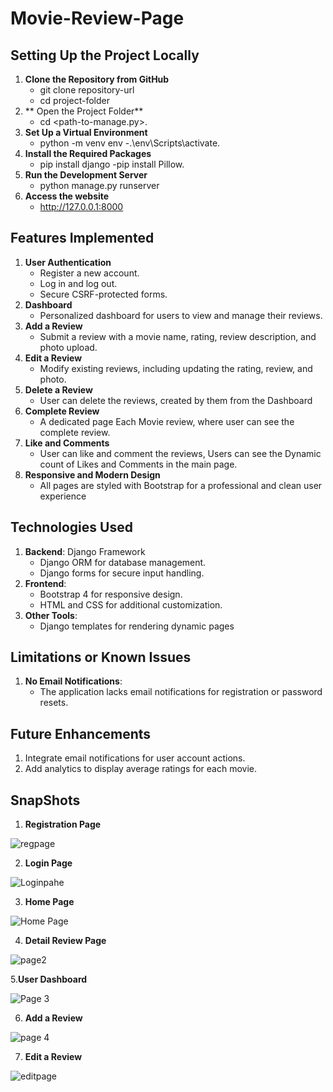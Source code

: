 # Movie-Review-Page


## **Setting Up the Project Locally**
1. **Clone the Repository from GitHub**
    - git clone repository-url
    - cd project-folder
2. ** Open the Project Folder**
    - cd <path-to-manage.py>.
3. **Set Up a Virtual Environment**
    - python -m venv env
    -.\env\Scripts\activate.
4. **Install the Required Packages**
    - pip install django
    -pip install Pillow.
5. **Run the Development Server**
    - python manage.py runserver
6. **Access the website**
    - http://127.0.0.1:8000

## **Features Implemented**

1. **User Authentication**
    - Register a new account.
    - Log in and log out.
    - Secure CSRF-protected forms.
2. **Dashboard**
    - Personalized dashboard for users to view and manage their reviews.
3. **Add a Review**
    - Submit a review with a movie name, rating, review description, and photo upload.
4. **Edit a Review**
    - Modify existing reviews, including updating the rating, review, and photo.
5. **Delete a Review**
    - User can delete the reviews, created by them from the Dashboard
6. **Complete Review**
    - A dedicated page Each Movie review, where user can see the complete review.
7. **Like and Comments**
    - User can like and comment the reviews, Users can see the Dynamic count of Likes and Comments in the main page.
8. **Responsive and Modern Design**
    - All pages are styled with Bootstrap for a professional and clean user experience

## **Technologies Used**

1. **Backend**: Django Framework
    - Django ORM for database management.
    - Django forms for secure input handling.
2. **Frontend**:
    - Bootstrap 4 for responsive design.
    - HTML and CSS for additional customization.
3. **Other Tools**:
    - Django templates for rendering dynamic pages

## **Limitations or Known Issues**

1. **No Email Notifications**:
    - The application lacks email notifications for registration or password resets.

## **Future Enhancements**

1. Integrate email notifications for user account actions.
2. Add analytics to display average ratings for each movie.


## **SnapShots**


1. **Registration Page**
   
![regpage](https://github.com/user-attachments/assets/990b327c-d454-4e6a-b509-fc7c161f2a3f)

2. **Login Page**

![Loginpahe](https://github.com/user-attachments/assets/07f4359e-97f7-4bb5-a036-2e0d62400e2d)

3. **Home Page**
   
![Home Page](https://github.com/user-attachments/assets/cd4201b8-75c6-4c08-b58a-b59d613bc6d3)

4. **Detail Review Page**
   
![page2](https://github.com/user-attachments/assets/79c30fe0-c3fc-4c24-adb3-525c5c0a93c8)

5.**User Dashboard**

![Page 3](https://github.com/user-attachments/assets/c98390c4-6769-4bd6-bd33-ca4f425b2942)

6. **Add a Review**
   
![page 4](https://github.com/user-attachments/assets/619986f1-d886-4659-beef-812a76295d76)

7. **Edit a Review**
   
![editpage](https://github.com/user-attachments/assets/5e061776-1238-49b3-b7a1-54e72d9c1991)









